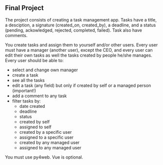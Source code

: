 ## Final Project

The project consists of creating a task management app. Tasks have a title, a desciption, a signature (created_on, created_by), a deadline, and a status (pending, ackowledged, rejected, completed, failed). Task also have comments.

You create tasks and assign them to yourself and/or other users. Every user must have a manager (another user), except the CEO, and every user can edit their own tasks as well the tasks created by people he/she manages.
Every user should be able to:
- select and change own manager
- create a task
- see all the tasks
- edit a task (any field) but only if created by self or a managed person (important!)
- add a comment to any task
- filter tasks by:
  - date created
  - deadline
  - status
  - created by self
  - assigned to self
  - created by a specific user
  - assigned to a specific user
  - created by any managed user
  - assigned to any managed user

You must use py4web. Vue is optional.